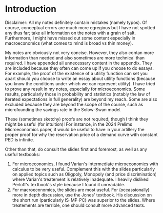 # Introduction

Disclaimer: All my notes definitely contain mistakes (namely typos). Of course, conceptual errors are much more egregious but I have not spotted any thus far; 
take all information on the notes with a grain of salt. Furthermore, I might have missed out some content especially in macroeconomics (what comes to mind is broad vs thin money).

My notes are obviously not very concise. However, they also contan more information than needed and also sometimes are more technical than required. I have appended all unnecessary content in the appendix. 
They are included because they often can come up if you choose to do essays. For example, the proof of the existence of a utility function can set you apart should you choose to write an essay about utility functions (because you know the conditions under which we can represent utility). 
I have tried to prove any result in my notes, especially for microeconomics. Some results, particularly those in probability and statistics (notably the law of iterated expectations in full generality) are beyond my reach. Some are also excluded because they are beyond the scope of the course, such as microfounding the savings rate in the Solow-Swan model. 

These (sometimes sketchy) proofs are not required, though I think they might be useful (for intuition)! For instance, in the 2024 Prelims Microeconomics paper, it would be useful to have in your artillery the proper proof for why the reservation price of a demand curve with constant PED is infinite. 

Other than that, do consult the slides first and foremost, as well as any useful textbooks:
1. For microeconomics, I found Varian's intermediate microeconomics with calculus to be very useful. Complement this with the slides particularly on applied topics such as Oligpoly, Monopoly (and price discrimination) where Varian's treatement is relatively inadequate. 
I heavily disliked Perloff's textbook's style because I found it unreadable.
2. For macroeconomics, the slides are most useful. For (occassionally) more in depth discussion, use the Jones' textbook. His discussion on the short run (particularly IS-MP-PC) was superior to the slides.
Where treatements are terrible, one should consult more advanced texts. 
